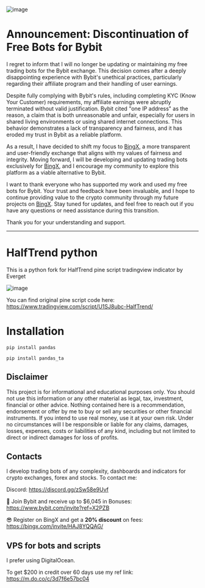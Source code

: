 ![image](https://github.com/user-attachments/assets/ff2a22d2-0405-41e8-84f4-a8869bcdf3c2)

# Announcement: Discontinuation of Free Bots for Bybit 
I regret to inform that I will no longer be updating or maintaining my free trading bots for the Bybit exchange. This decision comes after a deeply disappointing experience with Bybit's unethical practices, particularly regarding their affiliate program and their handling of user earnings.

Despite fully complying with Bybit's rules, including completing KYC (Know Your Customer) requirements, my affiliate earnings were abruptly terminated without valid justification. Bybit cited "one IP address" as the reason, a claim that is both unreasonable and unfair, especially for users in shared living environments or using shared internet connections. This behavior demonstrates a lack of transparency and fairness, and it has eroded my trust in Bybit as a reliable platform.

As a result, I have decided to shift my focus to [BingX](https://bingx.com/invite/HAJ8YQQAG/), a more transparent and user-friendly exchange that aligns with my values of fairness and integrity. Moving forward, I will be developing and updating trading bots exclusively for [BingX](https://bingx.com/invite/HAJ8YQQAG/), and I encourage my community to explore this platform as a viable alternative to Bybit.

I want to thank everyone who has supported my work and used my free bots for Bybit. Your trust and feedback have been invaluable, and I hope to continue providing value to the crypto community through my future projects on [BingX](https://bingx.com/invite/HAJ8YQQAG/). Stay tuned for updates, and feel free to reach out if you have any questions or need assistance during this transition.

Thank you for your understanding and support.

---

# HalfTrend python
This is a python fork for HalfTrend pine script tradingview indicator by Everget

![image](https://github.com/ryu878/halftrend_python/assets/81808867/25eeab3e-ac0d-4cb0-ba97-529d018715e6)

You can find original pine script code here:
https://www.tradingview.com/script/U1SJ8ubc-HalfTrend/

# Installation

<code>pip install pandas</code>

<code>pip install pandas_ta</code>

## Disclaimer

This project is for informational and educational purposes only. You should not use this information or any other material as legal, tax, investment, financial or other advice. Nothing contained here is a recommendation, endorsement or offer by me to buy or sell any securities or other financial instruments. If you intend to use real money, use it at your own risk. Under no circumstances will I be responsible or liable for any claims, damages, losses, expenses, costs or liabilities of any kind, including but not limited to direct or indirect damages for loss of profits.


## Contacts
I develop trading bots of any complexity, dashboards and indicators for crypto exchanges, forex and stocks.
To contact me:

Discord: https://discord.gg/zSw58e9Uvf

🐀 Join Bybit and receive up to $6,045 in Bonuses: https://www.bybit.com/invite?ref=X2PZB

😎 Register on BingX and get a **20% discount** on fees: https://bingx.com/invite/HAJ8YQQAG/


## VPS for bots and scripts
I prefer using DigitalOcean. 

To get $200 in credit over 60 days use my ref link: https://m.do.co/c/3d7f6e57bc04

